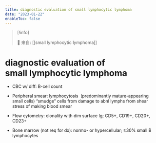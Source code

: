 ```yaml
---
title: diagnostic evaluation of small lymphocytic lymphoma
date: "2023-01-22"
enableToc: false
---
```


> [!info]
>
> 🌱 來自: [[small lymphocytic lymphoma]]

# diagnostic evaluation of small lymphocytic lymphoma


* CBC w/ diff: B-cell count

* Peripheral smear: 
	lymphocytosis 
		(predominantly mature-appearing small cells) 
		“smudge” cells from damage to abnl lymphs 
			from shear stress of making blood smear

* Flow cytometry: 
	clonality with dim surface Ig; 
	CD5+, CD19+, CD20+, CD23+

* Bone marrow (not req for dx): 
	normo- or hypercellular; ≥30% small B lymphocytes


